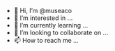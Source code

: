 - 👋 Hi, I’m @museaco
- 👀 I’m interested in ...
- 🌱 I’m currently learning ...
- 💞️ I’m looking to collaborate on ...
- 📫 How to reach me ...

<!---
museaco/museaco is a ✨ special ✨ repository because its `README.md` (this file) appears on your GitHub profile.
You can click the Preview link to take a look at your changes.
--->
